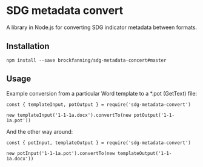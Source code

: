 # SDG metadata convert

A library in Node.js for converting SDG indicator metadata between formats.

## Installation

```
npm install --save brockfanning/sdg-metadata-concert#master
```

## Usage

Example conversion from a particular Word template to a *.pot (GetText) file:

```
const { templateInput, potOutput } = require('sdg-metadata-convert')

new templateInput('1-1-1a.docx').convertTo(new potOutput('1-1-1a.pot'))
```

And the other way around:

```
const { potInput, templateOutput } = require('sdg-metadata-convert')

new potInput('1-1-1a.pot').convertTo(new templateOutput('1-1-1a.docx'))
```
